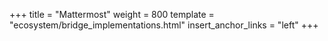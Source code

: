 +++
title = "Mattermost"
weight = 800
template = "ecosystem/bridge_implementations.html"
insert_anchor_links = "left"
+++
